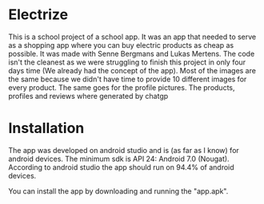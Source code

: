 # Electrize
This is a school project of a school app. It was an app that needed to serve as a shopping app where you can buy electric products as cheap as possible. It was made with Senne Bergmans and Lukas Mertens. The code isn't the cleanest as we were struggling to finish this project in only four days time (We already had the concept of the app). Most of the images are the same because we didn't have time to provide 10 different images for every product. The same goes for the profile pictures. The products, profiles and reviews where generated by chatgp

# Installation
The app was developed on android studio and is (as far as I know) for android devices. The minimum sdk is API 24: Android 7.0 (Nougat). According to android studio the app should run on 94.4% of android devices.

You can install the app by downloading and running the "app.apk".